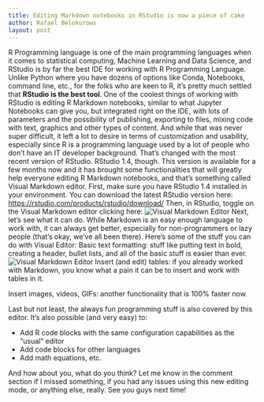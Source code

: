 ```yaml
---
title: Editing Markdown notebooks in RStudio is now a piece of cake
author: Rafael Belokurows
layout: post
---
```


R Programming language is one of the main programming languages when it comes to statistical computing, Machine Learning and Data Science, and RStudio is by far the best IDE for working with R Programming Language. Unlike Python where you have dozens of options like Conda, Notebooks, command line, etc., for the folks who are keen to R, it’s pretty much settled that **RStudio is the best tool**.
One of the coolest things of working with RStudio is editing R Markdown notebooks, similar to what Jupyter Notebooks can give you, but integrated right on the IDE, with lots of parameters and the possibility of publishing, exporting to files, mixing code with text, graphics and other types of content. And while that was never super difficult, it left a lot to desire in terms of customization and usability, especially since R is a programming language used by a lot of people who don’t have an IT developer background.
That’s changed with the most recent version of RStudio. RStudio 1.4, though. This version is available for a few months now and it has brought some functionalities that will greatly help everyone editing R Markdown notebooks, and that’s something called Visual Markdown editor.
First, make sure you have RStudio 1.4 installed in your environment. You can download the latest RStudio version here:
https://rstudio.com/products/rstudio/download/
Then, in RStudio, toggle on the Visual Markdown editor clicking here:
![Visual Markdown Editor](https://miro.medium.com/max/875/1*AGovNAZGFxY0Q6Sh-oBesw.png "Visual Markdown Editor")
Next, let’s see what it can do. While Markdown is an easy enough language to work with, it can always get better, especially for non-programmers or lazy people (that’s okay, we’ve all been there). Here’s some of the stuff you can do with Visual Editor:
Basic text formatting: stuff like putting text in bold, creating a header, bullet lists, and all of the basic stuff is easier than ever.
![Visual Markdown Editor](https://miro.medium.com/max/875/1*s5005jlkLq0-aHX72iUTeA.gif "Text Formatting in RStudio Markdown")
Insert (and edit) tables: if you already worked with Markdown, you know what a pain it can be to insert and work with tables in it.


Insert images, videos, GIFs: another functionality that is 100% faster now.


Last but not least, the always fun programming stuff is also covered by this editor. It’s also possible (and very easy) to:
- Add R code blocks with the same configuration capabilities as the “usual” editor
- Add code blocks for other languages
- Add math equations, etc.


And how about you, what do you think? Let me know in the comment section if I missed something, if you had any issues using this new editing mode, or anything else, really.
See you guys next time!
